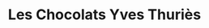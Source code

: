 ---
title: "Les Chocolats Yves Thuriès"
url: /sanary-sur-mer/les-chocolats-yves-thuries/
shop: Lebensmittel
---